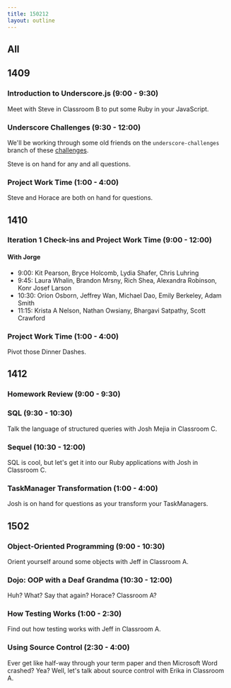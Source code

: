 ```yaml
---
title: 150212
layout: outline
---
```


## All

## 1409

### Introduction to Underscore.js (9:00 - 9:30)

Meet with Steve in Classroom B to put some Ruby in your JavaScript.

### Underscore Challenges (9:30 - 12:00)

We'll be working through some old friends on the `underscore-challenges` branch of these [challenges](https://github.com/turingschool-examples/enumerable-challenges/tree/underscore-challenges).

Steve is on hand for any and all questions.

### Project Work Time (1:00 - 4:00)

Steve and Horace are both on hand for questions.

## 1410

### Iteration 1 Check-ins and Project Work Time (9:00 - 12:00)

#### With Jorge

* 9:00: Kit Pearson, Bryce Holcomb, Lydia Shafer, Chris Luhring
* 9:45: Laura Whalin, Brandon Mrsny, Rich Shea, Alexandra Robinson, Konr Josef Larson
* 10:30: Orion Osborn, Jeffrey Wan, Michael Dao, Emily Berkeley, Adam Smith
* 11:15: Krista A Nelson, Nathan Owsiany, Bhargavi Satpathy, Scott Crawford

### Project Work Time (1:00 - 4:00)

Pivot those Dinner Dashes.

## 1412

### Homework Review (9:00 - 9:30)

### SQL (9:30 - 10:30)

Talk the language of structured queries with Josh Mejia in Classroom C.

### Sequel (10:30 - 12:00)

SQL is cool, but let's get it into our Ruby applications with Josh in Classroom C.

### TaskManager Transformation (1:00 - 4:00)

Josh is on hand for questions as your transform your TaskManagers.

## 1502

### Object-Oriented Programming (9:00 - 10:30)

Orient yourself around some objects with Jeff in Classroom A.

### Dojo: OOP with a Deaf Grandma (10:30 - 12:00)

Huh? What? Say that again? Horace? Classroom A?

### How Testing Works (1:00 - 2:30)

Find out how testing works with Jeff in Classroom A.

### Using Source Control (2:30 - 4:00)

Ever get like half-way through your term paper and then Microsoft Word crashed? Yea? Well, let's talk about source control with Erika in Classroom A.